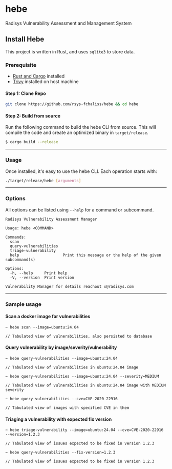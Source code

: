 # hebe

Radisys Vulnerability Assessment and Management System

## Install Hebe

This project is written in Rust, and uses `sqlite3` to store data.

### Prerequisite

-   [Rust and Cargo](https://www.rust-lang.org/tools/install) installed
-   [Trivy](https://github.com/aquasecurity/trivy) installed on host machine

#### Step 1: Clone Repo

```bash
git clone https://github.com/rsys-fchaliss/hebe && cd hebe
```

#### Step 2: Build from source

Run the following command to build the hebe CLI from source. This will compile the code and create an optimized binary in `target/release`.

```bash
$ cargo build --release
```

---

### Usage

Once installed, it's easy to use the hebe CLI. Each operation starts with:

```bash
./target/release/hebe [arguments]
```

---

### Options

All options can be listed using `--help` for a command or subcommand.

```
Radisys Vulnerability Assessment Manager

Usage: hebe <COMMAND>

Commands:
  scan
  query-vulnerabilities
  triage-vulnerability
  help                   Print this message or the help of the given subcommand(s)

Options:
  -h, --help     Print help
  -V, --version  Print version

Vulnerability Manager for details reachout x@radisys.com
```

---

### Sample usage

#### Scan a docker image for vulnerabilities

```
~ hebe scan --image=ubuntu:24.04

// Tabulated view of vulnerabilities, also persisted to database
```

#### Query vulnerability by image/severity/vulnerability

```
~ hebe query-vulnerabilities --image=ubuntu:24.04

// Tabulated view of vulnerabilities in ubuntu:24.04 image
```

```
~ hebe query-vulnerabilities --image=ubuntu:24.04 --severity=MEDIUM

// Tabulated view of vulnerabilities in ubuntu:24.04 image with MEDIUM severity
```

```
~ hebe query-vulnerabilities --cve=CVE-2020-22916

// Tabulated view of images with specified CVE in them
```

#### Triaging a vulnerability with expected fix version

```
~ hebe triage-vulnerability --image=ubuntu:24.04 --cve=CVE-2020-22916 --version=1.2.3

// Tabulated view of issues expected to be fixed in version 1.2.3
```

```
~ hebe query-vulnerabilities --fix-version=1.2.3

// Tabulated view of issues expected to be fixed in version 1.2.3
```
